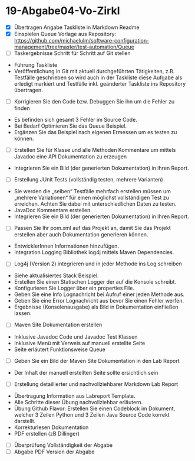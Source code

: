 # 19-Abgabe04-Vo-Zirkl

- [x] Übertragen Angabe Taskliste in Markdown Readme
- [x] Einspielen Queue Vorlage aus Repository: https://github.com/michaelulm/software-configuration-management/tree/master/test-automation/Queue
- [ ] Taskergebnisse Schritt für Schritt auf Git stellen
- Führung Taskliste
- Veröffentlichung in Git mit aktuell durchgeführten Tätigkeiten, z.B. Testfälle geschrieben so wird auch in der Taskliste diese Aufgabe als erledigt markiert und Testfälle inkl. geänderter Taskliste ins Repository übertragen.
- [ ] Korrigieren Sie den Code bzw. Debuggen Sie ihn um die Fehler zu finden
- Es befinden sich gesamt 3 Fehler im Source Code.
- Bei Bedarf Optimieren Sie das Queue Beispiel.
- Ergänzen Sie das Beispiel nach eigenen Ermessen um es testen zu können.
- [ ] Erstellen Sie für Klasse und alle Methoden Kommentare um mittels Javadoc eine API Dokumentation zu erzeugen
- Integrieren Sie ein Bild (der generierten Dokumentation) in Ihren Report.
- [ ] Erstellung JUnit Tests (vollständig testen, mehrere Varianten)
- Sie werden die „selben“ Testfälle mehrfach erstellen müssen um „mehrere
Variationen“ für einen möglichst vollständigen Test zu erreichen. Achten Sie
dabei mit unterschiedlichen Daten zu testen.
- JavaDoc Kommentare erstellen.
- Integrieren Sie ein Bild (der generierten Dokumentation) in Ihren Report.
- [ ] Passen Sie Ihr pom.xml auf das Projekt an, damit Sie das Projekt erstellen aber auch Dokumentation generieren können.
- EntwicklerInnen Informationen hinzufügen.
- Integration Logging Bibliothek log4j mittels Maven Dependencies.
- [ ] Log4j (Version 2) integrieren und in jeder Methode ins Log schreiben
- Siehe aktualisiertes Stack Beispiel.
- Erstellen Sie einen Statischen Logger der auf die Konsole schreibt.
- Konfigurieren Sie Logger über ein properties File.
- Geben Sie eine Info Lognachricht bei Aufruf einer jeden Methode aus.
- Geben Sie eine Error Lognachricht aus bevor Sie einen Fehler werfen.
- Ergebnisse (Konsolenausgabe) als Bild in Dokumentation einfließen lassen.
- [ ] Maven Site Dokumentation erstellen
- Inklusive Javadoc Code und Javadoc Test Klassen
- Inklusive Menü mit Verweis auf manuell erstellte Seite
- Seite erläutert Funktionsweise Queue
- [ ] Geben Sie ein Bild der Maven Site Dokumentation in den Lab Report
- Der Inhalt der manuell erstellten Seite sollte ersichtlich sein
- [ ] Erstellung detaillierter und nachvollziehbarer Markdown Lab Report
- Übertragung Information aus Labreport Template.
-  Alle Schritte dieser Übung nachvollziehbar erläutern.
-  Übung Github Flavor: Erstellen Sie einen Codeblock im Dokument, welcher 3 Zeilen Python und 3 Zeilen Java Source Code korrekt darstellt.
-  Korrekturlesen Dokumentation
-  PDF erstellen (zB Dillinger)
- [ ] Überprüfung Vollständigkeit der Abgabe
- [ ] Abgabe PDF Version der Abgabe
